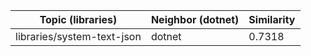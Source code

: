 | Topic (libraries) | Neighbor (dotnet) | Similarity |
|-------------|-------------------|------------|
| libraries/system-text-json | dotnet | 0.7318 |
